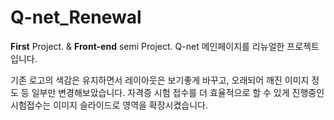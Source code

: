 # Q-net_Renewal

**First** Project. & **Front-end** semi Project.
Q-net 메인페이지를 리뉴얼한 프로젝트 입니다.

기존 로고의 색감은 유지하면서 레이아웃은 보기좋게 바꾸고, 
오래되어 깨진 이미지 정도 등 일부만 변경해보았습니다.
자격증 시험 접수를 더 효율적으로 할 수 있게
진행중인 시험접수는 이미지 슬라이드로 영역을 확장시켰습니다.
